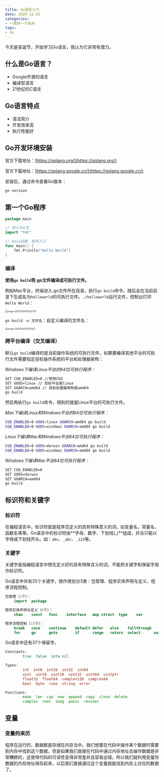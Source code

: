 ```yaml
---
title: Go语言入门
date: 2020-12-25
categories:
- 一周学一个技术
tags:
- Go
---
```


今天是圣诞节，开始学习Go语言，我认为它非常有潜力。

## 什么是Go语言？

- Google开源的语言
- 编译型语言
- 21世纪的C语言



## Go语言特点

- 语法简介
- 开发效率高
- 执行性能好



## Go开发环境安装

官方下载地址：[https://golang.org/](https://golang.org/)

官方下载地址：[https://golang.google.cn/](https://golang.google.cn/)



安装后，通过命令查看Go版本：

```bash
go version
```



## 第一个Go程序

```go
package main

// 导入fmt包
import "fmt"

// main函数，程序入口
func main() {
	fmt.Println("Hello World")
}
```



### 编译

**使用`go build`将.go文件编译成可执行文件。**

例如Mac平台，终端进入.go文件所在目录，执行`go build`命令，随后会在当前目录下生成名为`helloworld`的可执行文件。`./helloworld`运行文件，控制台打印`Hello World`：

<img src="https://images.shiguangping.com/imgs/20201226010523.png" alt="image-20201226010522776" style="zoom:50%;" />

`go build -o 文件名`：自定义编译的文件名：

<img src="https://images.shiguangping.com/imgs/20201226011221.png" alt="image-20201226011221822" style="zoom:50%;" />



### 跨平台编译（交叉编译）

默认`go build`编译的是当前操作系统的可执行文件，如果要编译其他平台的可执行文件需要指定目标操作系统的平台和处理器架构：

*Windows下编译Linux平台的64位可执行程序：*

```bash
SET CGO_ENABLED=0 //禁用CGO
SET GOOS=linux // 目标平台是linux
SET GOARCH=amd64 // 目标处理器架构是amd64
go build
```

然后再执行`go build`命令，得到的就是Linux平台的可执行文件。



*Mac下编译Linux和Windows平台的64位可执行程序：*

```bash
CGO_ENABLED=0 GOOS=linux GOARCH=amd64 go build
CGO_ENABLED=0 GOOS=windows GOARCH=amd64 go build
```



*Linux下编译Mac和Windows平台64位可执行程序：*

```bash
CGO_ENABLED=0 GOOS=darwin GOARCH=amd64 go build
CGO_ENABLED=0 GOOS=windows GOARCH=amd64 go build
```



*Windows下编译Mac平台64位可执行程序：*

```bash
SET CGO_ENABLED=0 
SET GOOS=darwin
SET GOARCH=amd64
go build
```



## 标识符和关键字

### 标识符

在编程语言中，标识符就是程序员定义的具有特殊意义的词，如变量名，常量名，函数名等等。Go语言中的标识符由**字母、数字、下划线(_)**组成，并且只能以字母或下划线开头。如：`abc`、`_abc`、`_123`等。



### 关键字

关键字是指编程语言中预先定义好的具有特殊含义的词，不能把关键字和保留字用作标识符。

Go语言中共有25个关键字，按作用划分3类：包管理、程序实体声明与定义、程序流程控制。

```go
包管理（2个）：
	import	package

程序实体声明与定义（8个）：
	chan	const	func	interface	map	struct	type	var

程序流程控制（15个）：
	break	case	continue	default	defer	else	fallthrough	
	for		go		goto		if		range	return	select		switch
```

Go语言中还有37个保留字。

```go
Constants:
		true  false  iota nil

Types:
		int  int8  int16  int32  int64
		uint  uint8  uint16  uint32  uint64  uintptr
		float32  float64  complex128  complex64
		bool  byte  rune  string  error

Functions: 
		make  len  cap  new  append  copy  close  delete
		complex  real  imag  panic  recover
```



## 变量

### 变量的来历

程序在运行时，数据都是存储在内存当中。我们想要在代码中操作某个数据时需要到内存中找到这个数据，但是如果我们直接在代码中通过内存地址去操作数据是非常糟糕的，这使得代码的可读性变得非常差并且容易出错。所以我们就利用变量将数据的内存地址保存起来，以后我们直接通过这个变量就能找到内存上对应的数据了。